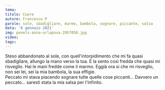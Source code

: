 ```yaml
---
tema:
titolo: Cuore
autore: Francesco P
parole: sole, sbadigliare, marmo, bambola, sognare, piccante, salsa
data: '6 gennaio 2021'
img: pexels-anna-urlapova-2957058.jpg
video: 
tags: 
---
```

Steso abbandonato al sole, con quell'intorpidimento che mi fa quasi sbadigliare, allungo la mano verso la tua. E la sento così fredda che quasi mi risveglio. Hai le mani fredde come il marmo. Eggià ora si che mi risveglio, non sei lei, sei la mia bambola, la sua effigie.  
Peccato mi stava piacendo sognare tutte quelle cose piccanti... Davvero un peccato... saresti stata la mia salsa per l'infinito.
